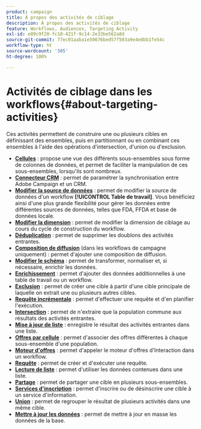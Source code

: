 ```yaml
---
product: campaign
title: À propos des activités de ciblage
description: À propos des activités de ciblage
feature: Workflows, Audiences, Targeting Activity
exl-id: e89c9f20-fc10-421f-9c14-2e33be562a8d
source-git-commit: 77ec01aaba1e50676bed57f503a9e4e8bb1fe54c
workflow-type: ht
source-wordcount: '305'
ht-degree: 100%

---
```


# Activités de ciblage dans les workflows{#about-targeting-activities}

Ces activités permettent de construire une ou plusieurs cibles en définissant des ensembles, puis en partitionnant ou en combinant ces ensembles à l&#39;aide des opérations d&#39;intersection, d&#39;union ou d&#39;exclusion.

* **[Cellules](cells.md)** : propose une vue des différents sous-ensembles sous forme de colonnes de données, et permet de faciliter la manipulation de ces sous-ensembles, lorsqu&#39;ils sont nombreux.
* **[Connecteur CRM](crm-connector.md)** : permet de paramétrer la synchronisation entre Adobe Campaign et un CRM.
* **[Modifier la source de données](change-data-source.md)** : permet de modifier la source de données d&#39;un workflow **[!UICONTROL Table de travail]**. Vous bénéficiez ainsi d&#39;une plus grande flexibilité pour gérer les données entre différentes sources de données, telles que FDA, FFDA et base de données locale.
* **[Modifier la dimension](change-dimension.md)** : permet de modifier la dimension de ciblage au cours du cycle de construction du workflow.
* **[Déduplication](deduplication.md)** : permet de supprimer les doublons des activités entrantes.
* **[Composition de diffusion](delivery-outline.md)** (dans les workflows de campagne uniquement) : permet d&#39;ajouter une composition de diffusion.
* **[Modifier le schéma](edit-schema.md)** : permet de transformer, normaliser et, si nécessaire, enrichir les données.
* **[Enrichissement](enrichment.md)** : permet d&#39;ajouter des données additionnelles à une table de travail ou un workflow.
* **[Exclusion](exclusion.md)** : permet de créer une cible à partir d&#39;une cible principale de laquelle on extrait une ou plusieurs autres cibles.
* **[Requête incrémentale](incremental-query.md)** : permet d&#39;effectuer une requête et d&#39;en planifier l&#39;exécution.
* **[Intersection](intersection.md)** : permet de n&#39;extraire que la population commune aux résultats des activités entrantes.
* **[Mise à jour de liste](list-update.md)** : enregistre le résultat des activités entrantes dans une liste.
* **[Offres par cellule](offers-by-cell.md)** : permet d&#39;associer des offres différentes à chaque sous-ensemble d&#39;une population.
* **[Moteur d&#39;offres](offer-engine.md)** : permet d&#39;appeler le moteur d&#39;offres d&#39;Interaction dans un workflow.
* **[Requête](query.md)** : permet de créer et d&#39;exécuter une requête.
* **[Lecture de liste](read-list.md)** : permet d&#39;utiliser les données contenues dans une liste.
* **[Partage](split.md)** : permet de partager une cible en plusieurs sous-ensembles.
* **[Services d&#39;inscription](subscription-services.md)** : permet d&#39;inscrire ou de désinscrire une cible à un service d&#39;information.
* **[Union](union.md)** : permet de regrouper le résultat de plusieurs activités dans une même cible.
* **[Mettre à jour les données](update-data.md)** : permet de mettre à jour en masse les données de la base.
